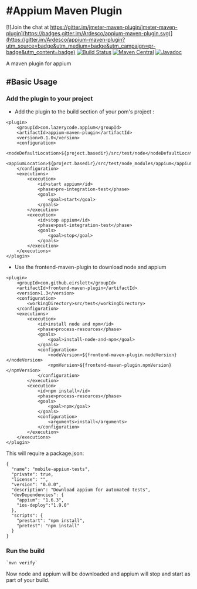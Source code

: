 #Appium Maven Plugin
=================================

[![Join the chat at https://gitter.im/jmeter-maven-plugin/jmeter-maven-plugin](https://badges.gitter.im/Ardesco/appium-maven-plugin.svg)](https://gitter.im/Ardesco/appium-maven-plugin?utm_source=badge&utm_medium=badge&utm_campaign=pr-badge&utm_content=badge)
[![Build Status](https://travis-ci.org/Ardesco/appium-maven-plugin.svg?branch=master)](https://travis-ci.org/Ardesco/appium-maven-plugin)
[![Maven Central](https://maven-badges.herokuapp.com/maven-central/com.lazerycode.appium/appium-maven-plugin/badge.svg)](https://maven-badges.herokuapp.com/maven-central/com.lazerycode.jmeter/jmeter-maven-plugin)
[![Javadoc](https://javadoc-emblem.rhcloud.com/doc/com.lazerycode.appium/appium-maven-plugin/badge.svg)](http://www.javadoc.io/doc/com.lazerycode.jmeter/jmeter-maven-plugin)

A maven plugin for appium


#Basic Usage
-----

### Add the plugin to your project

* Add the plugin to the build section of your pom's project :

```
<plugin>
    <groupId>com.lazerycode.appium</groupId>
    <artifactId>appium-maven-plugin</artifactId>
    <version>0.1.0</version>
    <configuration>
        <nodeDefaultLocation>${project.basedir}/src/test/node</nodeDefaultLocation>
        <appiumLocation>${project.basedir}/src/test/node_modules/appium</appiumLocation>
    </configuration>
    <executions>
        <execution>
            <id>start appium</id>
            <phase>pre-integration-test</phase>
            <goals>
                <goal>start</goal>
            </goals>
        </execution>
        <execution>
            <id>stop appium</id>
            <phase>post-integration-test</phase>
            <goals>
                <goal>stop</goal>
            </goals>
        </execution>
    </executions>
</plugin>
```

* Use the frontend-maven-plugin to download node and appium

```
<plugin>
    <groupId>com.github.eirslett</groupId>
    <artifactId>frontend-maven-plugin</artifactId>
    <version>1.3</version>
    <configuration>
        <workingDirectory>src/test</workingDirectory>
    </configuration>
    <executions>
        <execution>
            <id>install node and npm</id>
            <phase>process-resources</phase>
            <goals>
                <goal>install-node-and-npm</goal>
            </goals>
            <configuration>
                <nodeVersion>${frontend-maven-plugin.nodeVersion}</nodeVersion>
                <npmVersion>${frontend-maven-plugin.npmVersion}</npmVersion>
            </configuration>
        </execution>
        <execution>
            <id>npm install</id>
            <phase>process-resources</phase>
            <goals>
                <goal>npm</goal>
            </goals>
            <configuration>
                <arguments>install</arguments>
            </configuration>
        </execution>
    </executions>
</plugin>
```

This will require a package.json:

```
{
  "name": "mobile-appium-tests",
  "private": true,
  "license": "",
  "version": "0.0.0",
  "description": "Download appium for automated tests",
  "devDependencies": {
    "appium": "1.6.3",
    "ios-deploy":"1.9.0"
  },
  "scripts": {
    "prestart": "npm install",
    "pretest": "npm install"
  }
}
```


### Run the build

	`mvn verify`
	
Now node and appium will be downloaded and appium will stop and start as part of your build.	